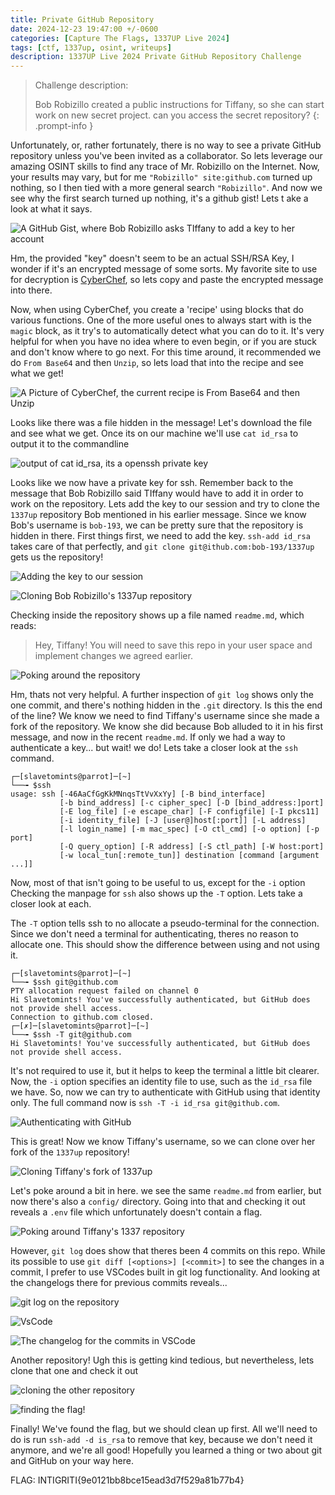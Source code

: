 ```yaml
---
title: Private GitHub Repository
date: 2024-12-23 19:47:00 +/-0600
categories: [Capture The Flags, 1337UP Live 2024]
tags: [ctf, 1337up, osint, writeups]
description: 1337UP Live 2024 Private GitHub Repository Challenge
---
```


> Challenge description:
> 
> Bob Robizillo created a public instructions for Tiffany, so she can start work on new secret project. can you access the secret repository?
{: .prompt-info }

Unfortunately, or, rather fortunately, there is no way to see a private GitHub repository unless you've been invited as a collaborator. So lets leverage our amazing OSINT skills to find any trace of Mr. Robizillo on the Internet. Now, your results may vary, but for me `"Robizillo" site:github.com` turned up nothing, so I then tied with a more general search `"Robizillo"`. And now we see why the first search turned up nothing, it's a github gist! Lets t ake a look at what it says.

![A GitHub Gist, where Bob Robizillo asks TIffany to add a key to her account](/assets/img/1337up-2024/private-github-repository/image1.png)

Hm, the provided "key" doesn't seem to be an actual SSH/RSA Key, I wonder if it's an encrypted message of some sorts. My favorite site to use for decryption is [CyberChef](https://gchq.github.io/CyberChef/), so lets copy and paste the encrypted message into there. 

Now, when using CyberChef, you create a 'recipe' using blocks that do various functions. One of the more useful ones to always start with is the `magic` block, as it try's to automatically detect what you can do to it. It's very helpful for when you have no idea where to even begin, or if you are stuck and don't know where to go next. For this time around, it recommended we do `From Base64` and then `Unzip`, so lets load that into the recipe and see what we get!

![A Picture of CyberChef, the current recipe is From Base64 and then Unzip](/assets/img/1337up-2024/private-github-repository/image2.png)

Looks like there was a file hidden in the message! Let's download the file and see what we get. Once its on our machine we'll use `cat id_rsa` to output it to the commandline

![output of cat id_rsa, its a openssh private key](/assets/img/1337up-2024/private-github-repository/image3.png)

Looks like we now have a private key for ssh. Remember back to the message that Bob Robizillo said TIffany would have to add it in order to work on the repository. Lets add the key to our session and try to clone the `1337up` repository Bob mentioned in his earlier message. Since we know Bob's username is `bob-193`, we can be pretty sure that the repository is hidden in there. First things first, we need to add the key. `ssh-add id_rsa` takes care of that perfectly, and `git clone git@ithub.com:bob-193/1337up` gets us the repository!

![Adding the key to our session](/assets/img/1337up-2024/private-github-repository/image4.png)

![Cloning Bob Robizillo's 1337up repository](/assets/img/1337up-2024/private-github-repository/image5.png)

Checking inside the repository shows up a file named `readme.md`, which reads:

> Hey, Tiffany! You will need to save this repo in your user space and implement changes we agreed earlier.

![Poking around the repository](/assets/img/1337up-2024/private-github-repository/image6.png)

Hm, thats not very helpful. A further inspection of `git log` shows only the one commit, and there's nothing hidden in the `.git` directory. Is this the end of the line? We know we need to find Tiffany's username since she made a fork of the repository. We know she did because Bob alluded to it in his first message, and now in the recent `readme.md`. If only we had a way to authenticate a key... but wait! we do! Lets take a closer look at the `ssh` command.

```terminal
┌─[slavetomints@parrot]─[~]
└──╼ $ssh 
usage: ssh [-46AaCfGgKkMNnqsTtVvXxYy] [-B bind_interface]
           [-b bind_address] [-c cipher_spec] [-D [bind_address:]port]
           [-E log_file] [-e escape_char] [-F configfile] [-I pkcs11]
           [-i identity_file] [-J [user@]host[:port]] [-L address]
           [-l login_name] [-m mac_spec] [-O ctl_cmd] [-o option] [-p port]
           [-Q query_option] [-R address] [-S ctl_path] [-W host:port]
           [-w local_tun[:remote_tun]] destination [command [argument ...]]
```

Now, most of that isn't going to be useful to us, except for the `-i` option Checking the manpage for `ssh` also shows up the `-T` option. Lets take a closer look at each.

The `-T` option tells ssh to no allocate a pseudo-terminal for the connection. Since we don't need a terminal for authenticating, theres no reason to allocate one. This should show the difference between using and not using it.

```terminal
┌─[slavetomints@parrot]─[~]
└──╼ $ssh git@github.com
PTY allocation request failed on channel 0
Hi Slavetomints! You've successfully authenticated, but GitHub does not provide shell access.
Connection to github.com closed.
┌─[✗]─[slavetomints@parrot]─[~]
└──╼ $ssh -T git@github.com
Hi Slavetomints! You've successfully authenticated, but GitHub does not provide shell access.
```

It's not required to use it, but it helps to keep the terminal a little bit clearer. Now, the `-i` option specifies an identity file to use, such as the `id_rsa` file we have. So, now we can try to authenticate with GitHub using that identity only. The full command now is `ssh -T -i id_rsa git@github.com`.

![Authenticating with GitHub](/assets/img/1337up-2024/private-github-repository/image7.png)

This is great! Now we know Tiffany's username, so we can clone over her fork of the `1337up` repository!

![Cloning Tiffany's fork of 1337up](/assets/img/1337up-2024/private-github-repository/image8.png)

Let's poke around a bit in here. we see the same `readme.md` from earlier, but now there's also a `config/` directory. Going into that and checking it out reveals a `.env` file which unfortunately doesn't contain a flag. 

![Poking around Tiffany's 1337 repository](/assets/img/1337up-2024/private-github-repository/image9.png)

However, `git log` does show that theres been 4 commits on this repo. While its possible to use `git diff [<options>] [<commit>]` to see the changes in a commit, I prefer to use VSCodes built in git log functionality. And looking at the changelogs there for previous commits reveals...

![git log on the repository](/assets/img/1337up-2024/private-github-repository/image10.png)

![VsCode](/assets/img/1337up-2024/private-github-repository/image11.png)

![The changelog for the commits in VSCode](/assets/img/1337up-2024/private-github-repository/image12.png)

Another repository! Ugh this is getting kind tedious, but nevertheless, lets clone that one and check it out

![cloning the other repository](/assets/img/1337up-2024/private-github-repository/image13.png)

![finding the flag!](/assets/img/1337up-2024/private-github-repository/image14.png)

Finally! We've found the flag, but we should clean up first. All we'll need to do is run `ssh-add -d is_rsa` to remove that key, because we don't need it anymore, and we're all good! Hopefully you learned a thing or two about git and GitHub on your way here.

FLAG: INTIGRITI{9e0121bb8bce15ead3d7f529a81b77b4}
